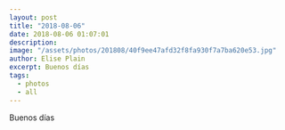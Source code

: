 ```yaml
---
layout: post
title: "2018-08-06"
date: 2018-08-06 01:07:01
description: 
image: "/assets/photos/201808/40f9ee47afd32f8fa930f7a7ba620e53.jpg"
author: Elise Plain
excerpt: Buenos días
tags: 
  - photos
  - all
---
```


Buenos días
<p></p>
